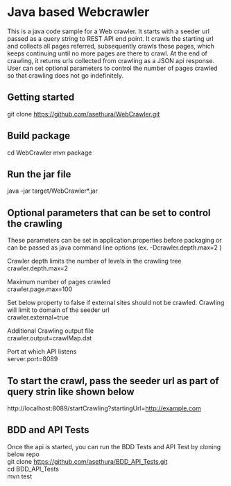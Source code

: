 # Java based Webcrawler
This is a java code sample for a Web crawler. It starts with a seeder url passed as a query string to REST API end point. It crawls the starting url and collects all pages referred, subsequently crawls those pages, which keeps continuing until no more pages are there to crawl. At the end of crawling, it returns urls collected from crawling as a JSON api response. User can set optional parameters to control the number of pages crawled so that crawling does not go indefinitely.

## Getting started
git clone https://github.com/asethura/WebCrawler.git

## Build package
cd WebCrawler
mvn package

## Run the jar file
java -jar target/WebCrawler*.jar

## Optional parameters that can be set to control the crawling
These parameters can be set in application.properties before packaging or can be passed as java command line options (ex. -Dcrawler.depth.max=2 )

Crawler depth limits the number of levels in the crawling tree  
crawler.depth.max=2  

Maximum number of pages crawled  
crawler.page.max=100  

Set below property to false if external sites should not be crawled. Crawling will limit to domain of the seeder url   
crawler.external=true    

Additional Crawling output file  
crawler.output=crawlMap.dat  

Port at which API listens  
server.port=8089  

## To start the crawl, pass the seeder url as part of query strin like shown below  
http://localhost:8089/startCrawling?startingUrl=http://example.com  

## BDD and API Tests  
Once the api is started, you can run the BDD Tests and API Test by cloning below repo  
git clone https://github.com/asethura/BDD_API_Tests.git  
cd BDD_API_Tests  
mvn test  